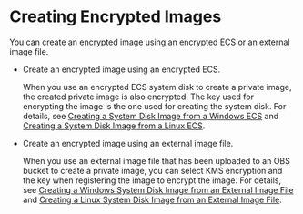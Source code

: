 # Creating Encrypted Images<a name="EN-US_TOPIC_0046588155"></a>

You can create an encrypted image using an encrypted ECS or an external image file.

-   Create an  encrypted image  using an encrypted ECS.

    When you use an encrypted ECS system disk to create a private image, the created private image is also encrypted. The key used for encrypting the image is the one used for creating the system disk. For details, see  [Creating a System Disk Image from a Windows ECS](creating-a-system-disk-image-from-a-windows-ecs.md)  and  [Creating a System Disk Image from a Linux ECS](creating-a-system-disk-image-from-a-linux-ecs.md).

-   Create an encrypted image using an external image file.

    When you use an external image file that has been uploaded to an OBS bucket to create a private image, you can select KMS encryption and the key when registering the image to encrypt the image. For details, see  [Creating a Windows System Disk Image from an External Image File](creating_a_windows_system_disk_image_from_an_external_image_file)  and  [Creating a Linux System Disk Image from an External Image File](creating_a_linux_system_disk_image_from_an_external_image_file).


